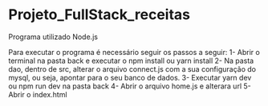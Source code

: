 # Projeto_FullStack_receitas
Programa utilizado
Node.js

Para executar o programa é necessário seguir os passos a seguir:
1- Abrir o terminal na pasta back e executar o npm install ou yarn install
2- Na pasta dao, dentro de src, alterar o arquivo connect.js com a sua configuração do mysql, ou seja, apontar para o seu banco de dados.
3- Executar yarn dev ou npm run dev na pasta back
4- Abrir o arquivo home.js e alterara url
5- Abrir o index.html

